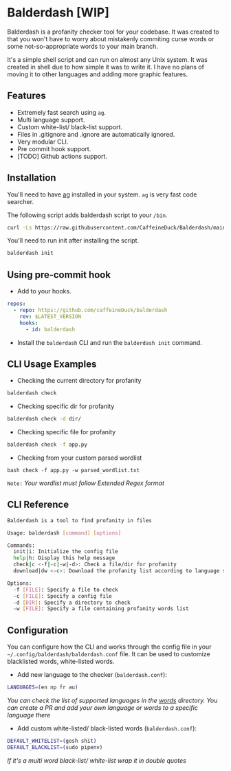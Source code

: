 # Balderdash [WIP]

Balderdash is a profanity checker tool for your codebase. It was created to that you
won't have to worry about mistakenly commiting curse words or some not-so-appropriate
words to your main branch.

It's a simple shell script and can run on almost any Unix system. It was created in
shell due to how simple it was to write it. I have no plans of moving it to other
languages and adding more graphic features.

## Features

- Extremely fast search using `ag`.
- Multi language support.
- Custom white-list/ black-list support.
- Files in .gitignore and .ignore are automatically ignored.
- Very modular CLI.
- Pre commit hook support.
- [TODO] Github actions support.

## Installation

You'll need to have [ag](https://github.com/ggreer/the_silver_searcher) installed
in your system. `ag` is very fast code searcher.

The following script adds balderdash script to your `/bin`.

```bash
curl -Ls https://raw.githubusercontent.com/CaffeineDuck/Balderdash/main/install.sh | bash
```

You'll need to run init after installing the script.

```bash
balderdash init
```

## Using pre-commit hook

- Add to your hooks.

```yaml
repos:
  - repo: https://github.com/caffeineDuck/balderdash
    rev: $LATEST_VERSION
    hooks:
      - id: balderdash
```

- Install the `balderdash` CLI and run the `balderdash init` command.

## CLI Usage Examples

- Checking the current directory for profanity

```bash
balderdash check
```

- Checking specific dir for profanity

```bash
balderdash check -d dir/
```

- Checking specific file for profanity

```bash
balderdash check -f app.py
```

- Checking from your custom parsed wordlist

```
bash check -f app.py -w parsed_wordlist.txt
```

`Note:` _Your wordlist must follow Extended Regex format_

## CLI Reference

```bash
Balderdash is a tool to find profanity in files

Usage: balderdash [command] [options]

Commands:
  init|i: Initialize the config file
  help|h: Display this help message
  check|c <-f|-c|-w|-d>: Check a file/dir for profanity
  download|dw <-c>: Download the profanity list according to language selection

Options:
  -f [FILE]: Specify a file to check
  -c [FILE]: Specify a config file
  -d [DIR]: Specify a directory to check
  -w [FILE]: Specify a file containing profanity words list
```

## Configuration

You can configure how the CLI and works through the config file
in your `~/.config/balderdash/balderdash.conf` file. It can be
used to customize blacklisted words, white-listed words.

- Add new language to the checker (`balderdash.conf`):

```bash
LANGUAGES=(en np fr au)
```

_You can check the list of supported languages in the [words](https://github.com/CaffeineDuck/Balderdash/tree/main/words)
directory. You can create a PR and add your own language or words to a specific language there_

- Add custom white-listed/ black-listed words (`balderdash.conf`):

```bash
DEFAULT_WHITELIST=(gosh shit)
DEFAULT_BLACKLIST=(sudo pipenv)
```

_If it's a multi word black-list/ white-list wrap it in double quotes_

